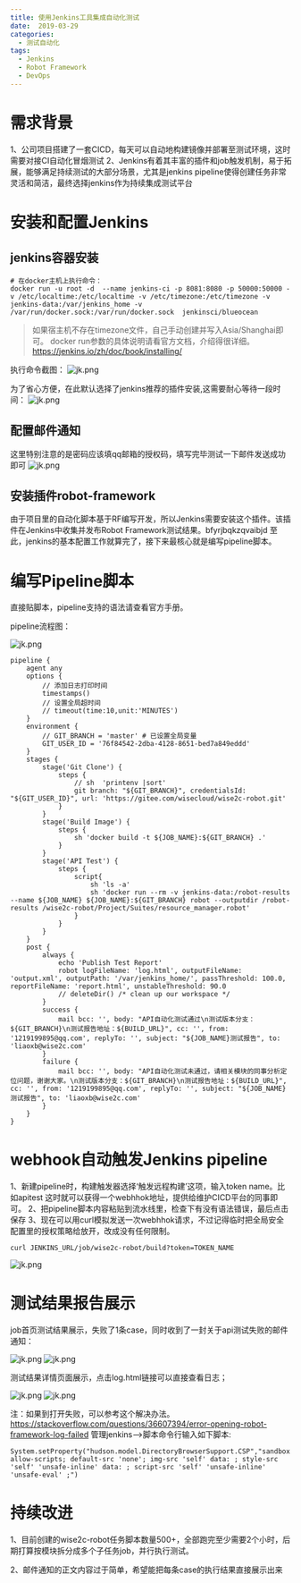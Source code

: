 ```yaml
---
title: 使用Jenkins工具集成自动化测试
date:  2019-03-29
categories:
  - 测试自动化
tags:
  - Jenkins
  - Robot Framework
  - DevOps
---
```



# 需求背景

1、公司项目搭建了一套CICD，每天可以自动地构建镜像并部署至测试环境，这时需要对接CI自动化冒烟测试
2、Jenkins有着其丰富的插件和job触发机制，易于拓展，能够满足持续测试的大部分场景，尤其是jenkins pipeline使得创建任务非常灵活和简洁，最终选择jenkins作为持续集成测试平台

# 安装和配置Jenkins

## jenkins容器安装

```
# 在docker主机上执行命令：
docker run -u root -d  --name jenkins-ci -p 8081:8080 -p 50000:50000 -v /etc/localtime:/etc/localtime -v /etc/timezone:/etc/timezone -v jenkins-data:/var/jenkins_home -v /var/run/docker.sock:/var/run/docker.sock  jenkinsci/blueocean
```

> 如果宿主机不存在timezone文件，自己手动创建并写入Asia/Shanghai即可。
> docker run参数的具体说明请看官方文档，介绍得很详细。https://jenkins.io/zh/doc/book/installing/

执行命令截图：
![jk.png](https://github.com/liaoxiaobo/liaoxiaobo.github.io/blob/master/img/jenkins/jk01.png?raw=true)

为了省心方便，在此默认选择了jenkins推荐的插件安装,这需要耐心等待一段时间：
![jk.png](https://github.com/liaoxiaobo/liaoxiaobo.github.io/blob/master/img/jenkins/jk02.png?raw=true)

## 配置邮件通知

这里特别注意的是密码应该填qq邮箱的授权码，填写完毕测试一下邮件发送成功即可
![jk.png](https://github.com/liaoxiaobo/liaoxiaobo.github.io/blob/master/img/jenkins/jk03.png?raw=true)

## 安装插件robot-framework

由于项目里的自动化脚本基于RF编写开发，所以Jenkins需要安装这个插件。该插件在Jenkins中收集并发布Robot Framework测试结果。bfyrjbqkzqvaibjd
至此，jenkins的基本配置工作就算完了，接下来最核心就是编写pipeline脚本。

# 编写Pipeline脚本

直接贴脚本，pipeline支持的语法请查看官方手册。

pipeline流程图：

![jk.png](https://github.com/liaoxiaobo/liaoxiaobo.github.io/blob/master/img/jenkins/jk09.png?raw=true)

```
pipeline {
    agent any
    options {
        // 添加日志打印时间
        timestamps()
        // 设置全局超时间
        // timeout(time:10,unit:'MINUTES')
    }
    environment {
        // GIT_BRANCH = 'master' # 已设置全局变量
        GIT_USER_ID = '76f84542-2dba-4128-8651-bed7a849eddd'
    }
    stages {
        stage('Git Clone') {
            steps {
                // sh  'printenv |sort'
                git branch: "${GIT_BRANCH}", credentialsId: "${GIT_USER_ID}", url: 'https://gitee.com/wisecloud/wise2c-robot.git'
            }
        }
        stage('Build Image') {
            steps {
                sh 'docker build -t ${JOB_NAME}:${GIT_BRANCH} .'
            }
        }
        stage('API Test') {
            steps {
                script{
                    sh 'ls -a'
                    sh 'docker run --rm -v jenkins-data:/robot-results --name ${JOB_NAME} ${JOB_NAME}:${GIT_BRANCH} robot --outputdir /robot-results /wise2c-robot/Project/Suites/resource_manager.robot'
                }
            }
        }
    }
    post {
        always {
            echo 'Publish Test Report'
            robot logFileName: 'log.html', outputFileName: 'output.xml', outputPath: '/var/jenkins_home/', passThreshold: 100.0, reportFileName: 'report.html', unstableThreshold: 90.0
            // deleteDir() /* clean up our workspace */
        }
        success {
            mail bcc: '', body: "API自动化测试通过\n测试版本分支：${GIT_BRANCH}\n测试报告地址：${BUILD_URL}", cc: '', from: '1219199895@qq.com', replyTo: '', subject: "${JOB_NAME}测试报告", to: 'liaoxb@wise2c.com'
        }
        failure {
            mail bcc: '', body: "API自动化测试未通过，请相关模块的同事分析定位问题，谢谢大家。\n测试版本分支：${GIT_BRANCH}\n测试报告地址：${BUILD_URL}", cc: '', from: '1219199895@qq.com', replyTo: '', subject: "${JOB_NAME}测试报告", to: 'liaoxb@wise2c.com'
        }
    }
}
```

# webhook自动触发Jenkins pipeline

1、新建pipeline时，构建触发器选择‘触发远程构建’这项，输入token name。比如apitest
这时就可以获得一个webhhok地址，提供给维护CICD平台的同事即可。
2、把pipeline脚本内容粘贴到流水线里，检查下有没有语法错误，最后点击保存
3、现在可以用curl模拟发送一次webhhok请求，不过记得临时把全局安全配置里的授权策略给放开，改成没有任何限制。

```
curl JENKINS_URL/job/wise2c-robot/build?token=TOKEN_NAME
```



![jk.png](https://github.com/liaoxiaobo/liaoxiaobo.github.io/blob/master/img/jenkins/jk05.png?raw=true)

# 测试结果报告展示

job首页测试结果展示，失败了1条case，同时收到了一封关于api测试失败的邮件通知：

![jk.png](https://github.com/liaoxiaobo/liaoxiaobo.github.io/blob/master/img/jenkins/jk04.png?raw=true)
![jk.png](https://github.com/liaoxiaobo/liaoxiaobo.github.io/blob/master/img/jenkins/jk07.png?raw=true)

测试结果详情页面展示，点击log.html链接可以直接查看日志；

![jk.png](https://github.com/liaoxiaobo/liaoxiaobo.github.io/blob/master/img/jenkins/jk06.png?raw=true)
![jk.png](https://github.com/liaoxiaobo/liaoxiaobo.github.io/blob/master/img/jenkins/jk08.png?raw=true)

注：如果到打开失败，可以参考这个解决办法。https://stackoverflow.com/questions/36607394/error-opening-robot-framework-log-failed
管理jenkins–>脚本命令行输入如下脚本:

```
System.setProperty("hudson.model.DirectoryBrowserSupport.CSP","sandbox allow-scripts; default-src 'none'; img-src 'self' data: ; style-src 'self' 'unsafe-inline' data: ; script-src 'self' 'unsafe-inline' 'unsafe-eval' ;")
```



# 持续改进

1、目前创建的wise2c-robot任务脚本数量500+，全部跑完至少需要2个小时，后期打算按模块拆分成多个子任务job，并行执行测试。

2、邮件通知的正文内容过于简单，希望能把每条case的执行结果直接展示出来
